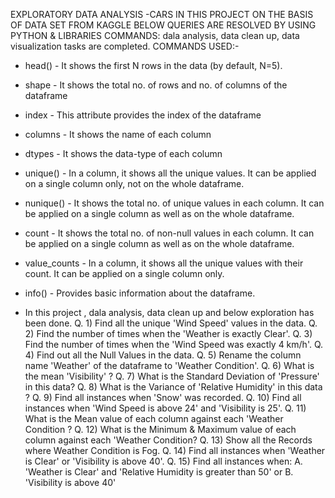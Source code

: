 EXPLORATORY DATA ANALYSIS -CARS
IN THIS PROJECT ON THE BASIS OF DATA SET FROM KAGGLE BELOW QUERIES ARE RESOLVED BY USING PYTHON & LIBRARIES COMMANDS: dala analysis, data clean up, data visualization tasks are completed. 
COMMANDS USED:-


* head() - It shows the first N rows in the data (by default, N=5).
* shape - It shows the total no. of rows and no. of columns of the dataframe
* index - This attribute provides the index of the dataframe
* columns - It shows the name of each column
* dtypes - It shows the data-type of each column
* unique() - In a column, it shows all the unique values. It can be applied on a single column only, not on the whole dataframe.
* nunique() - It shows the total no. of unique values in each column. It can be applied on a single column as well as on the whole dataframe.
* count - It shows the total no. of non-null values in each column. It can be applied on a single column as well as on the whole dataframe.
* value_counts - In a column, it shows all the unique values with their count. It can be applied on a single column only.
* info() - Provides basic information about the dataframe.


* In this project , dala analysis, data clean up and below exploration has been done.
Q. 1) Find all the unique 'Wind Speed' values in the data. 
Q. 2) Find the number of times when the 'Weather is exactly Clear'. 
Q. 3) Find the number of times when the 'Wind Speed was exactly 4 km/h'. 
Q. 4) Find out all the Null Values in the data.
Q. 5) Rename the column name 'Weather' of the dataframe to 'Weather Condition'. 
Q. 6) What is the mean 'Visibility' ? 
Q. 7) What is the Standard Deviation of 'Pressure' in this data? 
Q. 8) What is the Variance of 'Relative Humidity' in this data ?
Q. 9) Find all instances when 'Snow' was recorded. 
Q. 10) Find all instances when 'Wind Speed is above 24' and 'Visibility is 25'.
Q. 11) What is the Mean value of each column against each 'Weather Condition ? 
Q. 12) What is the Minimum & Maximum value of each column against each 'Weather Condition? 
Q. 13) Show all the Records where Weather Condition is Fog. 
Q. 14) Find all instances when 'Weather is Clear' or 'Visibility is above 40'. 
Q. 15) Find all instances when: A. 'Weather is Clear' and 'Relative Humidity is greater than 50' or B. 'Visibility is above 40'

